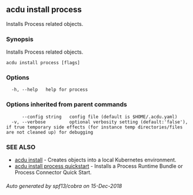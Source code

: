 ## acdu install process

Installs Process related objects.

### Synopsis

Installs Process related objects.

```
acdu install process [flags]
```

### Options

```
  -h, --help   help for process
```

### Options inherited from parent commands

```
      --config string   config file (default is $HOME/.acdu.yaml)
  -v, --verbose         optional verbosity setting (default:'false'), if true temporary side effects (for instance temp directories/files are not cleaned up) for debugging
```

### SEE ALSO

* [acdu install](acdu_install.md)	 - Creates objects into a local Kubernetes environment.
* [acdu install process quickstart](acdu_install_process_quickstart.md)	 - Installs a Process Runtime Bundle or Process Connector Quick Start.

###### Auto generated by spf13/cobra on 15-Dec-2018

